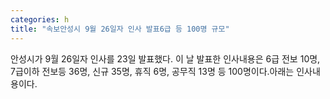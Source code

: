 ```yaml
---
categories: h
title: "속보안성시 9월 26일자 인사 발표6급 등 100명 규모"
---
```

안성시가 9월 26일자 인사를 23일 발표했다. 이 날 발표한 인사내용은 6급 전보 10명, 7급이하 전보등 36명, 신규 35명, 휴직 6명, 공무직 13명 등 100명이다.아래는 인사내용이다.